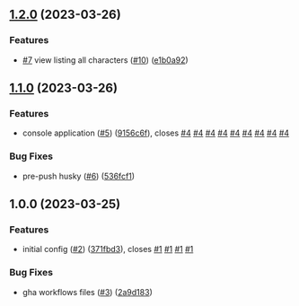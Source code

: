 ## [1.2.0](https://github.com/matheusaraujo/rickandmorty/compare/v1.1.0...v1.2.0) (2023-03-26)


### Features

* [#7](https://github.com/matheusaraujo/rickandmorty/issues/7) view listing all characters ([#10](https://github.com/matheusaraujo/rickandmorty/issues/10)) ([e1b0a92](https://github.com/matheusaraujo/rickandmorty/commit/e1b0a92c81acdb33e6b700cde4c04bc0e61c3860))

## [1.1.0](https://github.com/matheusaraujo/rickandmorty/compare/v1.0.0...v1.1.0) (2023-03-26)


### Features

* console application ([#5](https://github.com/matheusaraujo/rickandmorty/issues/5)) ([9156c6f](https://github.com/matheusaraujo/rickandmorty/commit/9156c6f4f146d5573142e25529e57828602326d1)), closes [#4](https://github.com/matheusaraujo/rickandmorty/issues/4) [#4](https://github.com/matheusaraujo/rickandmorty/issues/4) [#4](https://github.com/matheusaraujo/rickandmorty/issues/4) [#4](https://github.com/matheusaraujo/rickandmorty/issues/4) [#4](https://github.com/matheusaraujo/rickandmorty/issues/4) [#4](https://github.com/matheusaraujo/rickandmorty/issues/4) [#4](https://github.com/matheusaraujo/rickandmorty/issues/4) [#4](https://github.com/matheusaraujo/rickandmorty/issues/4) [#4](https://github.com/matheusaraujo/rickandmorty/issues/4)


### Bug Fixes

* pre-push husky ([#6](https://github.com/matheusaraujo/rickandmorty/issues/6)) ([536fcf1](https://github.com/matheusaraujo/rickandmorty/commit/536fcf1d7ba8a7c5ea2a76389ed899758125df01))

## 1.0.0 (2023-03-25)


### Features

* initial config ([#2](https://github.com/matheusaraujo/rickandmorty/issues/2)) ([371fbd3](https://github.com/matheusaraujo/rickandmorty/commit/371fbd3c3ed3809f0ea3581c82513a9e97867158)), closes [#1](https://github.com/matheusaraujo/rickandmorty/issues/1) [#1](https://github.com/matheusaraujo/rickandmorty/issues/1) [#1](https://github.com/matheusaraujo/rickandmorty/issues/1) [#1](https://github.com/matheusaraujo/rickandmorty/issues/1)


### Bug Fixes

* gha workflows files ([#3](https://github.com/matheusaraujo/rickandmorty/issues/3)) ([2a9d183](https://github.com/matheusaraujo/rickandmorty/commit/2a9d1833f1a6c18f9c2b4f0746ad1268c1468b77))
